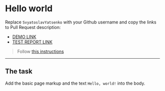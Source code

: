 # Hello world
Replace `SvyatoslavYatsenko` with your Github username and copy the links to Pull Request description:
- [DEMO LINK](https://SvyatoslavYatsenko.github.io/layout_hello-world/)
- [TEST REPORT LINK](https://SvyatoslavYatsenko.github.io/layout_hello-world/report/html_report/)

> Follow [this instructions](https://mate-academy.github.io/layout_task-guideline/#how-to-solve-the-layout-tasks-on-github)
___

## The task
Add the basic page markup and the text `Hello, world!` into the body.
